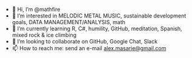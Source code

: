 - 👋 Hi, I’m @mathfire
- 👀 I’m interested in MELODIC METAL MUSIC, sustainable development goals, DATA MANAGEMENT/ANALYSIS, math
- 🌱 I’m currently learning R, C#, humility, GitHub, meditation, Spanish, mixed rock & ice climbing
- 💞️ I’m looking to collaborate on GitHub, Google Chat, Slack
- 📫 How to reach me: send an e-mail alex.masarie@gmail.com

<!---
mathfire/mathfire is a ✨ special ✨ repository because its `README.md` (this file) appears on your GitHub profile.
You can click the Preview link to take a look at your changes.
--->
